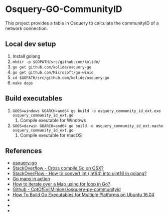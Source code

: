 # Osquery-GO-CommunityID

This project provides a table in Osquery to calculate the communityID of a network connection.

## Local dev setup
1. Install golang
1. `mkdir -p $GOPATH/src/github.com/kolide/`
1. `go get github.com/kolide/osquery-go`
1. `go get github.com/Microsoft/go-winio`
1. `cd $GOPATH/src/github.com/kolide/osquery-go`
1. `make deps`

## Build executables
1. `GOOS=windows GOARCH=amd64 go build -o osquery_community_id_ext.exe osquery_community_id_ext.go`
    1. Compile exeutable for Windows
1. `GOOS=darwin GOARCH=amd64 go build -o osquery_community_id_ext.macho osquery_community_id_ext.go`
    1. Compile exeutable for macOS


## References
* [osquery-go](https://github.com/kolide/osquery-go)
* [StackOverflow - Cross compile Go on OSX?](https://stackoverflow.com/questions/12168873/cross-compile-go-on-osx)
* [StackOverFlow - How to convert int (int64) into uint16 in golang?](https://stackoverflow.com/questions/36144675/how-to-convert-int-int64-into-uint16-in-golang/36145819)
* [Go maps in action](https://blog.golang.org/go-maps-in-action)
* [How to iterate over a Map using for loop in Go?](https://www.golangprograms.com/how-to-iterate-over-a-map-using-for-loop-in-go.html)
* [Github - CptOfEvilMinions/osquery-py-communityid](https://github.com/CptOfEvilMinions/osquery-py-communityid/blob/master/osquery_community_id.py)
* [How To Build Go Executables for Multiple Platforms on Ubuntu 16.04](https://www.digitalocean.com/community/tutorials/how-to-build-go-executables-for-multiple-platforms-on-ubuntu-16-04)
* []()
* []()
* []()